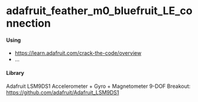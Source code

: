 # adafruit_feather_m0_bluefruit_LE_connection


#### Using
* https://learn.adafruit.com/crack-the-code/overview
* ...

#### Library
Adafruit LSM9DS1 Accelerometer + Gyro + Magnetometer 9-DOF Breakout: https://github.com/adafruit/Adafruit_LSM9DS1
